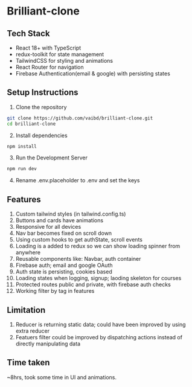# Brilliant-clone

## Tech Stack

- React 18+ with TypeScript
- redux-toolkit for state management
- TailwindCSS for styling and animations
- React Router for navigation
- Firebase Authentication(email & google) with persisting states


## Setup Instructions

1. Clone the repository
```bash
git clone https://github.com/vaibd/brilliant-clone.git
cd brilliant-clone
```
2. Install dependencies
```bash
npm install
```
3. Run the Development Server
```bash
npm run dev
```
4. Rename .env.placeholder to .env and set the keys

## Features
1. Custom tailwind styles (in tailwind.config.ts)
2. Buttons and cards have animations
3. Responsive for all devices
4. Nav bar becomes fixed on scroll down
5. Using custom hooks to get authState, scroll events
6. Loading is a added to redux so we can show loading spinner from anywhere
7. Reusable components like: Navbar, auth container
8. Firebase auth; email and google OAuth
9. Auth state is persisting, cookies based
10. Loading states when logging, signup; laoding skeleton for courses
11. Protected routes public and private, with firebase auth checks
12. Working filter by tag in features

## Limitation
1. Reducer is returning static data; could have been improved by using extra reducer
2. Featuers filter could be improved by dispatching actions instead of directly manipulating data

## Time taken
~8hrs, took some time in UI and animations.
